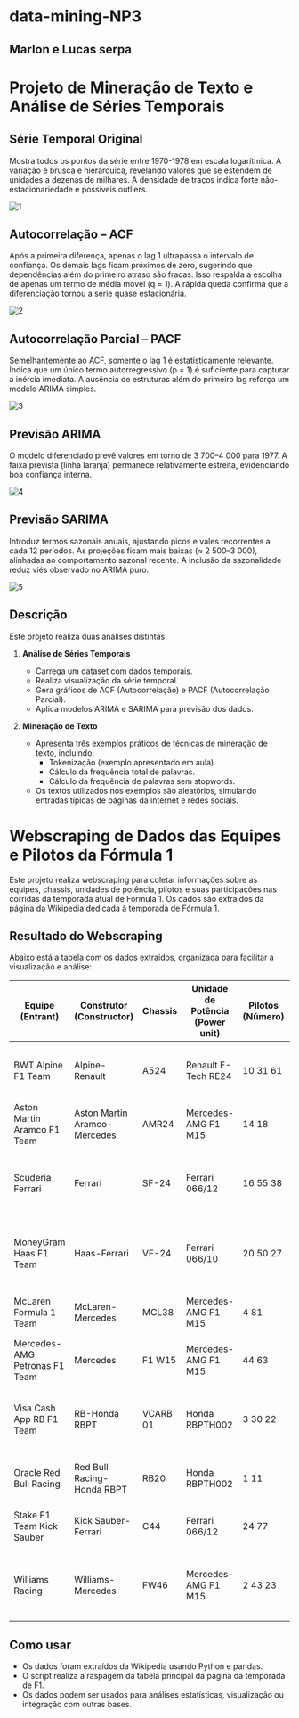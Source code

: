# data-mining-NP3

## Marlon e Lucas serpa 

# Projeto de Mineração de Texto e Análise de Séries Temporais


## Série Temporal Original

Mostra todos os pontos da série entre 1970-1978 em escala logarítmica.
A variação é brusca e hierárquica, revelando valores que se estendem de unidades a dezenas de milhares.
A densidade de traços indica forte não-estacionariedade e possíveis outliers.

![1](images/Figure_1.png)

## Autocorrelação – ACF 

Após a primeira diferença, apenas o lag 1 ultrapassa o intervalo de confiança.
Os demais lags ficam próximos de zero, sugerindo que dependências além do primeiro atraso são fracas.
Isso respalda a escolha de apenas um termo de média móvel (q = 1).
A rápida queda confirma que a diferenciação tornou a série quase estacionária.

![2](images/partial1.png)

## Autocorrelação Parcial – PACF

Semelhantemente ao ACF, somente o lag 1 é estatisticamente relevante.
Indica que um único termo autorregressivo (p = 1) é suficiente para capturar a inércia imediata.
A ausência de estruturas além do primeiro lag reforça um modelo ARIMA simples.

![3](images/partial2.png)

## Previsão ARIMA

O modelo diferenciado prevê valores em torno de 3 700–4 000 para 1977.
A faixa prevista (linha laranja) permanece relativamente estreita, evidenciando boa confiança interna.

![4](images/arima.png)

## Previsão SARIMA

Introduz termos sazonais anuais, ajustando picos e vales recorrentes a cada 12 períodos.
As projeções ficam mais baixas (≈ 2 500–3 000), alinhadas ao comportamento sazonal recente.
A inclusão da sazonalidade reduz viés observado no ARIMA puro.

![5](images/sarima_prev.png)


## Descrição

Este projeto realiza duas análises distintas:

1. **Análise de Séries Temporais**  
   - Carrega um dataset com dados temporais.  
   - Realiza visualização da série temporal.  
   - Gera gráficos de ACF (Autocorrelação) e PACF (Autocorrelação Parcial).  
   - Aplica modelos ARIMA e SARIMA para previsão dos dados.

2. **Mineração de Texto**  
   - Apresenta três exemplos práticos de técnicas de mineração de texto, incluindo:  
     - Tokenização (exemplo apresentado em aula).  
     - Cálculo da frequência total de palavras.  
     - Cálculo da frequência de palavras sem stopwords.  
   - Os textos utilizados nos exemplos são aleatórios, simulando entradas típicas de páginas da internet e redes sociais.

# Webscraping de Dados das Equipes e Pilotos da Fórmula 1

Este projeto realiza webscraping para coletar informações sobre as equipes, chassis, unidades de potência, pilotos e suas participações nas corridas da temporada atual de Fórmula 1. Os dados são extraídos da página da Wikipedia dedicada à temporada de Fórmula 1.

## Resultado do Webscraping

Abaixo está a tabela com os dados extraídos, organizada para facilitar a visualização e análise:

| Equipe (Entrant)              | Construtor (Constructor)    | Chassis           | Unidade de Potência (Power unit) | Pilotos (Número)        | Nome dos Pilotos                                    | Participação nas Corridas (Rounds)     |
|------------------------------|-----------------------------|-------------------|---------------------------------|------------------------|----------------------------------------------------|---------------------------------------|
| BWT Alpine F1 Team            | Alpine-Renault              | A524              | Renault E-Tech RE24             | 10 31 61               | Pierre Gasly, Esteban Ocon, Jack Doohan            | All 1–23 24                          |
| Aston Martin Aramco F1 Team   | Aston Martin Aramco-Mercedes| AMR24             | Mercedes-AMG F1 M15             | 14 18                  | Fernando Alonso, Lance Stroll                       | All All                             |
| Scuderia Ferrari             | Ferrari                     | SF-24              | Ferrari 066/12                 | 16 55 38               | Charles Leclerc, Carlos Sainz Jr., Oliver Bearman  | All All, 2                         |
| MoneyGram Haas F1 Team       | Haas-Ferrari                | VF-24              | Ferrari 066/10                 | 20 50 27               | Kevin Magnussen, Oliver Bearman, Nico Hülkenberg   | 1–16, 18–24, 17, 21 All             |
| McLaren Formula 1 Team       | McLaren-Mercedes            | MCL38              | Mercedes-AMG F1 M15             | 4 81                   | Lando Norris, Oscar Piastri                         | All All                             |
| Mercedes-AMG Petronas F1 Team| Mercedes                    | F1 W15             | Mercedes-AMG F1 M15             | 44 63                  | Lewis Hamilton, George Russell                      | All All                             |
| Visa Cash App RB F1 Team     | RB-Honda RBPT               | VCARB 01           | Honda RBPTH002                 | 3 30 22                | Daniel Ricciardo, Liam Lawson, Yuki Tsunoda        | 1–18, 19–24 All                    |
| Oracle Red Bull Racing       | Red Bull Racing-Honda RBPT  | RB20               | Honda RBPTH002                 | 1 11                   | Max Verstappen, Sergio Pérez                        | All All                             |
| Stake F1 Team Kick Sauber    | Kick Sauber-Ferrari         | C44                | Ferrari 066/12                 | 24 77                  | Zhou Guanyu, Valtteri Bottas                        | All All                             |
| Williams Racing              | Williams-Mercedes           | FW46                | Mercedes-AMG F1 M15             | 2 43 23                | Logan Sargeant, Franco Colapinto, Alexander Albon  | 1–15, 16–24 All                    |

## Como usar

- Os dados foram extraídos da Wikipedia usando Python e pandas.
- O script realiza a raspagem da tabela principal da página da temporada de F1.
- Os dados podem ser usados para análises estatísticas, visualização ou integração com outras bases.

